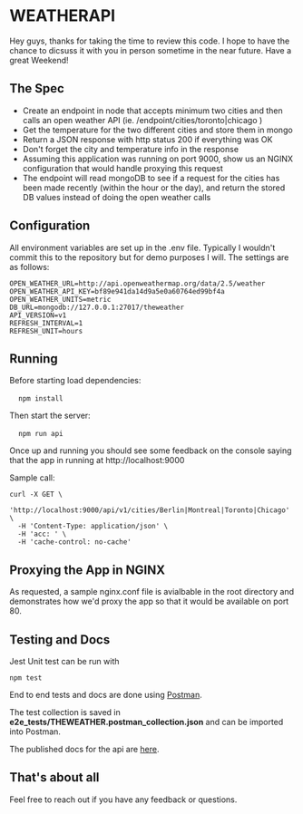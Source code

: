 # WEATHERAPI

Hey guys, thanks for taking the time to review this code.   I hope to have the chance to dicsuss it with you in person sometime in the near future.  Have a great Weekend!

## The Spec

* Create an endpoint in node that accepts minimum two cities and then calls an open weather API (ie. /endpoint/cities/toronto|chicago )
* Get the temperature for the two different cities and store them in mongo
* Return a JSON response with http status 200 if everything was OK
* Don't forget the city and temperature info in the response
* Assuming this application was running on port 9000, show us an NGINX configuration that would handle proxying this request
* The endpoint will read mongoDB to see if a request for the cities has been made recently (within the hour or the day), and return the stored DB values instead of doing the open weather calls

## Configuration

All environment variables are set up in the .env file. Typically I wouldn't commit this to the repository but for demo purposes I will.  The settings are as follows:
```
OPEN_WEATHER_URL=http://api.openweathermap.org/data/2.5/weather
OPEN_WEATHER_API_KEY=bf89e941da14d9a5e0a60764ed99bf4a
OPEN_WEATHER_UNITS=metric
DB_URL=mongodb://127.0.0.1:27017/theweather
API_VERSION=v1
REFRESH_INTERVAL=1
REFRESH_UNIT=hours
```

## Running

Before starting load dependencies:

    `npm install`

Then start the server:

    `npm run api`    

Once up and running you should see some feedback on the console saying that the app in running at http://localhost:9000

Sample call:
```
curl -X GET \
  'http://localhost:9000/api/v1/cities/Berlin|Montreal|Toronto|Chicago' \
  -H 'Content-Type: application/json' \
  -H 'acc: ' \
  -H 'cache-control: no-cache'

```

## Proxying the App in NGINX

As requested, a sample nginx.conf file is avialbable in the root directory and demonstrates how we'd proxy the app so that it would be available on port 80.

## Testing and Docs
Jest Unit test can be run with
```
npm test
```

End to end tests and docs are done using [Postman](https://www.getpostman.com/).

The test collection is saved in **e2e_tests/THEWEATHER.postman_collection.json** and can be imported into Postman.

The published docs for the api are [here](https://documenter.getpostman.com/view/2071/RztspRw6).



## That's about all

Feel free to reach out if you have any feedback or questions.


